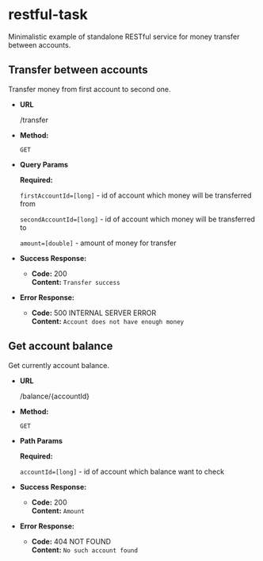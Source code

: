 # restful-task
Minimalistic example of standalone RESTful service for money transfer between accounts.

**Transfer between accounts**
----
  Transfer money from first account to second one.

* **URL**

  /transfer

* **Method:**

  `GET`
  
*  **Query Params**

   **Required:**
 
   `firstAccountId=[long]` - id of account which money will be transferred from
   
   `secondAccountId=[long]` - id of account which money will be transferred to
   
   `amount=[double]` - amount of money for transfer

* **Success Response:**

  * **Code:** 200 <br />
    **Content:** `Transfer success`
 
* **Error Response:**

  * **Code:** 500 INTERNAL SERVER ERROR <br />
    **Content:** `Account does not have enough money`


**Get account balance**
----
  Get currently account balance.
  
* **URL**

  /balance/{accountId}

* **Method:**

  `GET`
  
*  **Path Params**

   **Required:**
   
   `accountId=[long]` - id of account which balance want to check

* **Success Response:**

  * **Code:** 200 <br />
    **Content:** `Amount`
    
* **Error Response:**

  * **Code:** 404 NOT FOUND <br />
    **Content:** `No such account found`

